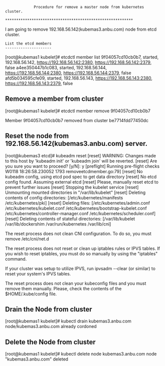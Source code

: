                  Procedure for remove a master node from kubernetes cluster.
                 **********************************************************

 I am going to remove 192.168.56.142(kubemas3.anbu.com) node from etcd cluster.
 
    List the etcd members
    ---------------------
 
[root@kubemas1 kubelet]# etcdctl member list
9f04057cd10cb0b7, started, 192.168.56.142, https://192.168.56.142:2380, https://192.168.56.142:2379, false
a4ee350447b1c083, started, 192.168.56.144, https://192.168.56.144:2380, https://192.168.56.144:2379, false
afd5b034595cfe09, started, 192.168.56.143, https://192.168.56.143:2380, https://192.168.56.143:2379, false

   Remove a member from cluster
   ----------------------------

[root@kubemas1 kubelet]# etcdctl member remove 9f04057cd10cb0b7

Member 9f04057cd10cb0b7 removed from cluster be7714fdd77450dc

 Reset the node from 192.168.56.142(kubemas3.anbu.com) server.
 ------------------------------------------------------------
 
 [root@kubemas3 etcd]# kubeadm reset
[reset] WARNING: Changes made to this host by 'kubeadm init' or 'kubeadm join' will be reverted.
[reset] Are you sure you want to proceed? [y/N]: y
[preflight] Running pre-flight checks
W0118 18:26:58.230052    1793 removeetcdmember.go:79] [reset] No kubeadm config, using etcd pod spec to get data directory
[reset] No etcd config found. Assuming external etcd
[reset] Please, manually reset etcd to prevent further issues
[reset] Stopping the kubelet service
[reset] Unmounting mounted directories in "/var/lib/kubelet"
[reset] Deleting contents of config directories: [/etc/kubernetes/manifests /etc/kubernetes/pki]
[reset] Deleting files: [/etc/kubernetes/admin.conf /etc/kubernetes/kubelet.conf /etc/kubernetes/bootstrap-kubelet.conf /etc/kubernetes/controller-manager.conf /etc/kubernetes/scheduler.conf]
[reset] Deleting contents of stateful directories: [/var/lib/kubelet /var/lib/dockershim /var/run/kubernetes /var/lib/cni]

The reset process does not clean CNI configuration. To do so, you must remove /etc/cni/net.d

The reset process does not reset or clean up iptables rules or IPVS tables.
If you wish to reset iptables, you must do so manually by using the "iptables" command.

If your cluster was setup to utilize IPVS, run ipvsadm --clear (or similar)
to reset your system's IPVS tables.

The reset process does not clean your kubeconfig files and you must remove them manually.
Please, check the contents of the $HOME/.kube/config file.


 Drain the Node from cluster
 ---------------------------
 
[root@kubemas1 kubelet]# kubectl drain kubemas3.anbu.com
node/kubemas3.anbu.com already cordoned

 Delete the Node from cluster
 ----------------------------

[root@kubemas1 kubelet]# kubectl delete node kubemas3.anbu.com
node "kubemas3.anbu.com" deleted
